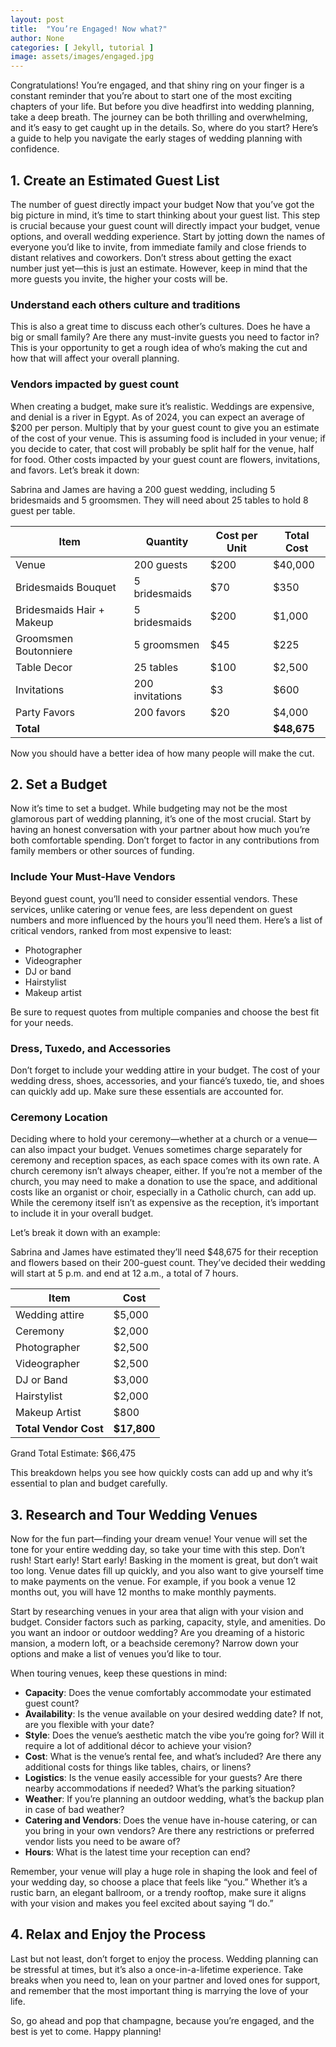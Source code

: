 ```yaml
---
layout: post
title:  "You’re Engaged! Now what?"
author: None
categories: [ Jekyll, tutorial ]
image: assets/images/engaged.jpg
---
```


Congratulations! You’re engaged, and that shiny ring on your finger is a constant reminder that you’re about to start one of the most exciting chapters of your life. But before you dive headfirst into wedding planning, take a deep breath. The journey can be both thrilling and overwhelming, and it’s easy to get caught up in the details. So, where do you start? Here’s a guide to help you navigate the early stages of wedding planning with confidence.

## 1. Create an Estimated Guest List
The number of guest directly impact your budget
Now that you’ve got the big picture in mind, it’s time to start thinking about your guest list. This step is crucial because your guest count will directly impact your budget, venue options, and overall wedding experience. Start by jotting down the names of everyone you’d like to invite, from immediate family and close friends to distant relatives and coworkers. Don’t stress about getting the exact number just yet—this is just an estimate. However, keep in mind that the more guests you invite, the higher your costs will be.

### Understand each others culture and traditions
This is also a great time to discuss each other’s cultures. Does he have a big or small family? Are there any must-invite guests you need to factor in? This is your opportunity to get a rough idea of who’s making the cut and how that will affect your overall planning.

### Vendors impacted by guest count
When creating a budget, make sure it’s realistic. Weddings are expensive, and denial is a river in Egypt. As of 2024, you can expect an average of $200 per person. Multiply that by your guest count to give you an estimate of the cost of your venue. This is assuming food is included in your venue; if you decide to cater, that cost will probably be split half for the venue, half for food. Other costs impacted by your guest count are flowers, invitations, and favors. Let’s break it down:

Sabrina and James are having a 200 guest wedding, including 5 bridesmaids and 5 groomsmen. They will need about 25 tables to hold 8 guest per table.

| **Item**                      | **Quantity**             | **Cost per Unit** | **Total Cost** |
|--------------------------------|--------------------------|------------------|----------------|
| Venue                          | 200 guests               | $200             | $40,000        |
| Bridesmaids Bouquet            | 5 bridesmaids            | $70              | $350           |
| Bridesmaids Hair + Makeup      | 5 bridesmaids            | $200             | $1,000         |
| Groomsmen Boutonniere          | 5 groomsmen              | $45              | $225           |
| Table Decor                    | 25 tables                | $100             | $2,500         |
| Invitations                    | 200 invitations          | $3               | $600           |
| Party Favors                   | 200 favors               | $20              | $4,000         |
| **Total**                      |                          |                  | **$48,675**    |


Now you should have a better idea of how many people will make the cut.

## 2. Set a Budget
Now it’s time to set a budget.
While budgeting may not be the most glamorous part of wedding planning, it’s one of the most crucial. Start by having an honest conversation with your partner about how much you’re both comfortable spending. Don’t forget to factor in any contributions from family members or other sources of funding.

### Include Your Must-Have Vendors
Beyond guest count, you’ll need to consider essential vendors. These services, unlike catering or venue fees, are less dependent on guest numbers and more influenced by the hours you’ll need them. Here’s a list of critical vendors, ranked from most expensive to least:

- Photographer
- Videographer
- DJ or band
- Hairstylist
- Makeup artist

Be sure to request quotes from multiple companies and choose the best fit for your needs.

### Dress, Tuxedo, and Accessories
Don’t forget to include your wedding attire in your budget. The cost of your wedding dress, shoes, accessories, and your fiancé’s tuxedo, tie, and shoes can quickly add up. Make sure these essentials are accounted for.

### Ceremony Location
Deciding where to hold your ceremony—whether at a church or a venue—can also impact your budget. Venues sometimes charge separately for ceremony and reception spaces, as each space comes with its own rate. A church ceremony isn’t always cheaper, either. If you’re not a member of the church, you may need to make a donation to use the space, and additional costs like an organist or choir, especially in a Catholic church, can add up. While the ceremony itself isn’t as expensive as the reception, it’s important to include it in your overall budget.

Let’s break it down with an example:

Sabrina and James have estimated they’ll need $48,675 for their reception and flowers based on their 200-guest count. They’ve decided their wedding will start at 5 p.m. and end at 12 a.m., a total of 7 hours.

| **Item**            | **Cost**  |
|---------------------|-----------|
| Wedding attire      | $5,000    |
| Ceremony            | $2,000    |
| Photographer        | $2,500    |
| Videographer        | $2,500    |
| DJ or Band          | $3,000    |
| Hairstylist         | $2,000    |
| Makeup Artist       | $800      |
| **Total Vendor Cost** | **$17,800** |


Grand Total Estimate: $66,475

This breakdown helps you see how quickly costs can add up and why it’s essential to plan and budget carefully.

## 3. Research and Tour Wedding Venues
Now for the fun part—finding your dream venue! Your venue will set the tone for your entire wedding day, so take your time with this step. Don’t rush! Start early! Start early! Basking in the moment is great, but don’t wait too long. Venue dates fill up quickly, and you also want to give yourself time to make payments on the venue. For example, if you book a venue 12 months out, you will have 12 months to make monthly payments.

Start by researching venues in your area that align with your vision and budget. Consider factors such as parking, capacity, style, and amenities. Do you want an indoor or outdoor wedding? Are you dreaming of a historic mansion, a modern loft, or a beachside ceremony? Narrow down your options and make a list of venues you’d like to tour.

When touring venues, keep these questions in mind:

- **Capacity**: Does the venue comfortably accommodate your estimated guest count?
- **Availability**: Is the venue available on your desired wedding date? If not, are you flexible with your date?
- **Style**: Does the venue’s aesthetic match the vibe you’re going for? Will it require a lot of additional décor to achieve your vision?
- **Cost**: What is the venue’s rental fee, and what’s included? Are there any additional costs for things like tables, chairs, or linens?
- **Logistics**: Is the venue easily accessible for your guests? Are there nearby accommodations if needed? What’s the parking situation?
- **Weather**: If you’re planning an outdoor wedding, what’s the backup plan in case of bad weather?
- **Catering and Vendors**: Does the venue have in-house catering, or can you bring in your own vendors? Are there any restrictions or preferred vendor lists you need to be aware of?
- **Hours**: What is the latest time your reception can end?

Remember, your venue will play a huge role in shaping the look and feel of your wedding day, so choose a place that feels like “you.” Whether it’s a rustic barn, an elegant ballroom, or a trendy rooftop, make sure it aligns with your vision and makes you feel excited about saying “I do.”

## 4. Relax and Enjoy the Process
Last but not least, don’t forget to enjoy the process. Wedding planning can be stressful at times, but it’s also a once-in-a-lifetime experience. Take breaks when you need to, lean on your partner and loved ones for support, and remember that the most important thing is marrying the love of your life.

So, go ahead and pop that champagne, because you’re engaged, and the best is yet to come. Happy planning!